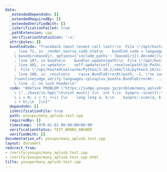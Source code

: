 ```yaml
---
data:
  _extendedDependsOn: []
  _extendedRequiredBy: []
  _extendedVerifiedWith: []
  _isVerificationFailed: true
  _pathExtension: cpp
  _verificationStatusIcon: ':x:'
  attributes: {}
  bundledCode: "Traceback (most recent call last):\n  File \"/opt/hostedtoolcache/Python/3.10.2/x64/lib/python3.10/site-packages/onlinejudge_verify/documentation/build.py\"\
    , line 71, in _render_source_code_stat\n    bundled_code = language.bundle(stat.path,\
    \ basedir=basedir, options={'include_paths': [basedir]}).decode()\n  File \"/opt/hostedtoolcache/Python/3.10.2/x64/lib/python3.10/site-packages/onlinejudge_verify/languages/cplusplus.py\"\
    , line 187, in bundle\n    bundler.update(path)\n  File \"/opt/hostedtoolcache/Python/3.10.2/x64/lib/python3.10/site-packages/onlinejudge_verify/languages/cplusplus_bundle.py\"\
    , line 401, in update\n    self.update(self._resolve(pathlib.Path(included), included_from=path))\n\
    \  File \"/opt/hostedtoolcache/Python/3.10.2/x64/lib/python3.10/site-packages/onlinejudge_verify/languages/cplusplus_bundle.py\"\
    , line 260, in _resolve\n    raise BundleErrorAt(path, -1, \"no such header\"\
    )\nonlinejudge_verify.languages.cplusplus_bundle.BundleErrorAt: ../base/io.hpp:\
    \ line -1: no such header\n"
  code: "#define PROBLEM \"https://judge.yosupo.jp/problem/many_aplusb\"\n\n#include\
    \ \"../base/io.hpp\"\n\nint main() {\n  int t;\n  kyopro::scan(t);\n  for (int\
    \ i = 0; i < t; ++i) {\n    long long a, b;\n    kyopro::scan(a, b);\n    kyopro::println(a\
    \ + b);\n  }\n}"
  dependsOn: []
  isVerificationFile: true
  path: yosupo/many_aplusb.test.cpp
  requiredBy: []
  timestamp: '1970-01-01 00:00:00+00:00'
  verificationStatus: TEST_WRONG_ANSWER
  verifiedWith: []
documentation_of: yosupo/many_aplusb.test.cpp
layout: document
redirect_from:
- /verify/yosupo/many_aplusb.test.cpp
- /verify/yosupo/many_aplusb.test.cpp.html
title: yosupo/many_aplusb.test.cpp
---
```

